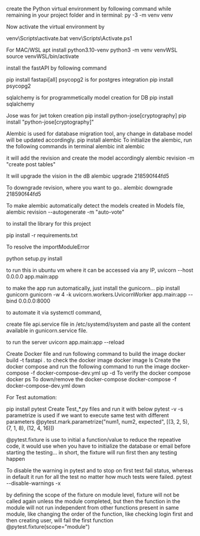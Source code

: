 

create the Python virtual environment by following command while remaining in your project folder and in terminal:
py -3 -m venv venv

Now activate the virtual environment by 

venv\Scripts\activate.bat
venv\Scripts\Activate.ps1

For MAC/WSL
apt install python3.10-venv
python3 -m venv venvWSL
source venvWSL/bin/activate

install the fastAPI by following command

pip install fastapi[all]
psycopg2 is for postgres integration
pip install psycopg2

sqlalchemy is for programmetically model creation for DB
pip install sqlalchemy

Jose was for jwt token creation 
pip install python-jose[cryptography]
pip install "python-jose[cryptography]"

Alembic is used for database migration tool, any change in database model will be updated accordingly.
pip install alembic
To initialize the alembic, run the following commands in terminal
alembic init alembic

it will add the revision and create the model accordingly
alembic revision -m "create post tables"

It will upgrade the vision in the dB
alembic upgrade 218590f44fd5

To downgrade revision, where you want to go..
alembic downgrade 218590f44fd5

To make alembic automatically detect the models created in Models file,
alembic revision --autogenerate -m "auto-vote"

to install the library for this project

pip install -r requirements.txt

To resolve the importModuleError 

 python setup.py install

to run this in ubuntu vm where it can be accessed via any IP,
  uvicorn --host 0.0.0.0 app.main:app


to make the app run automatically, just install the gunicorn...
pip install gunicorn
gunicorn -w 4 -k uvicorn.workers.UvicornWorker app.main:app --bind 0.0.0.0:8000


to automate it via systemctl command, 

create file api.service file in /etc/systemd/system and paste all the content available in gunicorn.service file.

to run the server
uvicorn app.main:app --reload


Create Docker file and run following command to build the image
docker build -t fastapi .
to check the docker image
docker image ls
Create the docker compose and run the following command to run the image 
docker-compose -f docker-compose-dev.yml up -d
To verify the docker compose
docker ps
To down/remove the docker-compose
docker-compose -f docker-compose-dev.yml down

For Test automation:

pip install pytest
Create Test_*.py files and run it with below
pytest -v -s
parametrize is used if we want to execute same test with different parameters
@pytest.mark.parametrize("num1, num2, expected", [(3, 2, 5), (7, 1, 8), (12, 4, 16)])

@pytest.fixture is use to initial a function/value to reduce the repeative code, it would use when you have to initialize the database or email before starting the testing... in short, the fixture will run first then any testing happen

To disable the warning in pytest and to stop on first test fail status, whereas in default it run for all the test no matter how much tests were failed.
pytest --disable-warnings -x

by defining the scope of the fixture on module level, fixture will not be called again unless the module completed, but then the function in the module will not run independent from other functions present in same module, like changing the order of the function, like checking login first and then creating user, will fail the first function
@pytest.fixture(scope="module")

